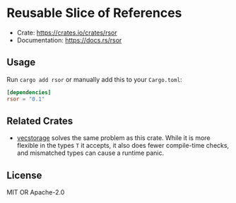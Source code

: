 Reusable Slice of References
============================

* Crate: https://crates.io/crates/rsor
* Documentation: https://docs.rs/rsor


Usage
-----

Run `cargo add rsor` or manually add this to your `Cargo.toml`:

```toml
[dependencies]
rsor = "0.1"
```


Related Crates
--------------

* [vecstorage](https://crates.io/crates/vecstorage)
  solves the same problem as this crate.
  While it is more flexible in the types `T` it accepts,
  it also does fewer compile-time checks,
  and mismatched types can cause a runtime panic.


License
-------

MIT OR Apache-2.0

